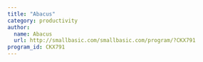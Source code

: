 ```yaml
---
title: "Abacus"
category: productivity
author:
  name: Abacus
  url: http://smallbasic.com/smallbasic.com/program/?CKX791
program_id: CKX791
---
```

